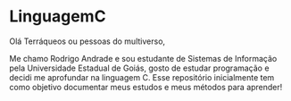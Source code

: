 # LinguagemC
Olá Terráqueos ou pessoas do multiverso,


Me chamo Rodrigo Andrade e sou estudante de Sistemas de Informação pela 
Universidade Estadual de Goiás, gosto de estudar programação e decidi me aprofundar 
na linguagem C. Esse repositório inicialmente tem como objetivo documentar meus estudos
e meus métodos para aprender!
